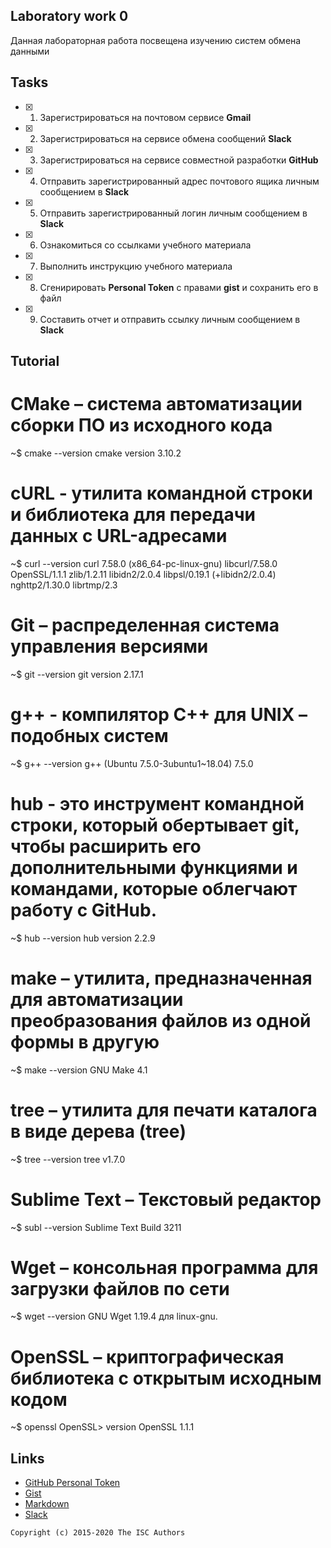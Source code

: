 ## Laboratory work 0

Данная лабораторная работа посвещена изучению систем обмена данными

## Tasks

- [x] 1. Зарегистрироваться на почтовом сервисе **Gmail**
- [x] 2. Зарегистрироваться на сервисе обмена сообщений **Slack**
- [x] 3. Зарегистрироваться на сервисе совместной разработки **GitHub**
- [x] 4. Отправить зарегистрированный адрес почтового ящика личным сообщением в **Slack**
- [x] 5. Отправить зарегистрированный логин личным сообщением в **Slack**
- [x] 6. Ознакомиться со ссылками учебного материала
- [x] 7. Выполнить инструкцию учебного материала
- [x] 8. Сгенирировать **Personal Token** с правами **gist** и сохранить его в файл
- [x] 9. Составить отчет и отправить ссылку личным сообщением в **Slack**

## Tutorial
# CMake – система автоматизации сборки ПО из исходного кода
~$ cmake --version
cmake version 3.10.2

# cURL - утилита командной строки и библиотека для передачи данных с URL-адресами
~$ curl --version
curl 7.58.0 (x86_64-pc-linux-gnu) libcurl/7.58.0 OpenSSL/1.1.1 zlib/1.2.11 libidn2/2.0.4 libpsl/0.19.1 (+libidn2/2.0.4) nghttp2/1.30.0 librtmp/2.3

# Git – распределенная система управления версиями
~$ git --version
git version 2.17.1

# g++ - компилятор С++ для UNIX – подобных систем
~$ g++ --version
g++ (Ubuntu 7.5.0-3ubuntu1~18.04) 7.5.0

# hub - это инструмент командной строки, который обертывает git, чтобы расширить его дополнительными функциями и командами, которые облегчают работу с GitHub.
~$ hub --version
hub version 2.2.9

# make – утилита, предназначенная для автоматизации преобразования файлов из одной формы в другую
~$ make --version
GNU Make 4.1

# tree – утилита для печати каталога в виде дерева (tree)
~$ tree --version
tree v1.7.0 

# Sublime Text – Текстовый редактор
~$ subl --version
Sublime Text Build 3211

# Wget – консольная программа для загрузки файлов по сети
~$ wget --version
GNU Wget 1.19.4 для linux-gnu.
# OpenSSL – криптографическая библиотека с открытым исходным кодом
~$ openssl
OpenSSL> version
OpenSSL 1.1.1  


## Links

- [GitHub Personal Token](https://github.com/settings/tokens/new)
- [Gist](https://gist.github.com)
- [Markdown](https://guides.github.com/features/mastering-markdown/)
- [Slack](https://slack.com)

```
Copyright (c) 2015-2020 The ISC Authors
```
